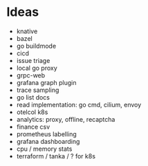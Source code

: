 # Ideas

- knative
- bazel
- go buildmode
- cicd
- issue triage
- local go proxy
- grpc-web
- grafana graph plugin
- trace sampling
- go list docs
- read implementation: go cmd, cilium, envoy
- otelcol k8s
- analytics: proxy, offline, recaptcha
- finance csv
- prometheus labelling
- grafana dashboarding
- cpu / memory stats
- terraform / tanka / ? for k8s
